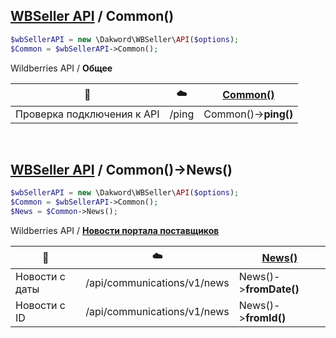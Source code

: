## [WBSeller API](/docs/API.md) / Common()

```php
$wbSellerAPI = new \Dakword\WBSeller\API($options);
$Common = $wbSellerAPI->Common();
```

Wildberries API / **Общее**

| :speech_balloon: | :cloud: | [Common()](/src/API/Endpoint/Common.php) |
| ---------------- | ------- | ---------------------------------------- |
| Проверка подключения к API   | /ping | Common()->**ping()** |
<br>

## [WBSeller API](/docs/API.md) / Common()->News()

```php
$wbSellerAPI = new \Dakword\WBSeller\API($options);
$Common = $wbSellerAPI->Common();
$News = $Common->News();
```
Wildberries API / [**Новости портала поставщиков**](https://openapi.wb.ru/general/sellers_portal_news/ru/)

| :speech_balloon: | :cloud: | [News()](/src/API/Endpoint/Subpoint/News.php) |
| ---------------- | ------- | --------------------------------------------- |
| Новости с даты | /api/communications/v1/news | News()->**fromDate()** |
| Новости с ID   | /api/communications/v1/news | News()->**fromId()**   |
